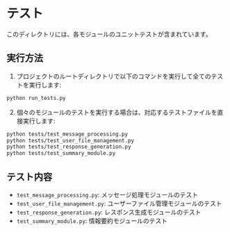 # テスト

このディレクトリには、各モジュールのユニットテストが含まれています。

## 実行方法

1. プロジェクトのルートディレクトリで以下のコマンドを実行して全てのテストを実行します:

```bash
python run_tests.py
```

2. 個々のモジュールのテストを実行する場合は、対応するテストファイルを直接実行します:

```bash
python tests/test_message_processing.py
python tests/test_user_file_management.py
python tests/test_response_generation.py
python tests/test_summary_module.py
```

## テスト内容

- `test_message_processing.py`: メッセージ処理モジュールのテスト
- `test_user_file_management.py`: ユーザーファイル管理モジュールのテスト
- `test_response_generation.py`: レスポンス生成モジュールのテスト
- `test_summary_module.py`: 情報要約モジュールのテスト